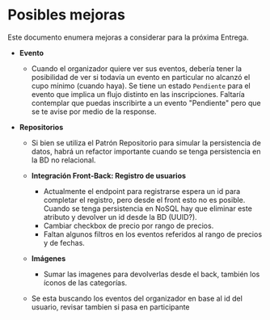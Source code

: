 # Posibles mejoras 

Este documento enumera mejoras a considerar para la próxima Entrega.

- **Evento**
    - Cuando el organizador quiere ver sus eventos, debería tener la posibilidad de ver si todavía un evento en particular no alcanzó el cupo mínimo (cuando haya). Se tiene un estado `Pendiente` para el evento que implica un flujo distinto en las inscripciones. Faltaría contemplar que puedas inscribirte a un evento "Pendiente" pero que se te avise por medio de la response.

- **Repositorios**
  - Si bien se utiliza el Patrón Repositorio para simular la persistencia de datos, habrá un refactor importante cuando se tenga persistencia en la BD no relacional. 

  - **Integración Front-Back: Registro de usuarios**
    - Actualmente el endpoint para registrarse espera un id para completar el registro, pero desde el front esto no es posible. Cuando se tenga persistencia en NoSQL hay que eliminar este atributo y devolver un id desde la BD (UUID?).
    - Cambiar checkbox de precio por rango de precios.
    - Faltan algunos filtros en los eventos referidos al rango de precios y de fechas. 

  - **Imágenes**
    - Sumar las imagenes para devolverlas desde el back, también los íconos de las categorías.
  

  - Se esta buscando los eventos del organizador en base al id del usuario, revisar tambien si pasa en participante
